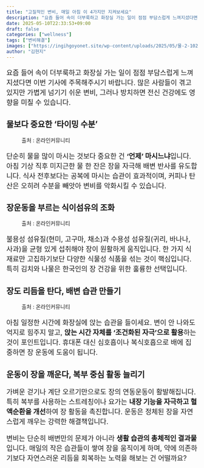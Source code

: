 ```yaml
---
title: "고질적인 변비, 매일 아침 이 4가지만 지켜보세요"
description: "요즘 들어 속이 더부룩하고 화장실 가는 일이 점점 부담스럽게 느껴지셨다면 이번 기사에 주목해주시기 바랍니다. 많은 사람들이 겪고 있지만 가볍게 넘기기 쉬운 변비, 그러나 방치하면 전신 건강에도 영향을 미칠 수 있습니다."
date: 2025-05-10T22:33:53+09:00
draft: false
categories: ["wellness"]
tags: ["변비해결"]
images: ["https://ingihgoyonet.site/wp-content/uploads/2025/05/물-2-1024x731.jpg", "https://ingihgoyonet.site/wp-content/uploads/2025/05/고구마-1024x683.jpg", "https://ingihgoyonet.site/wp-content/uploads/2025/05/변비-1-1024x683.jpg"]
author: "김현지"
---
```


<p style="font-size:18px">요즘 들어 속이 더부룩하고 화장실 가는 일이 점점 부담스럽게 느껴지셨다면 이번 기사에 주목해주시기 바랍니다. 많은 사람들이 겪고 있지만 가볍게 넘기기 쉬운 변비, 그러나 방치하면 전신 건강에도 영향을 미칠 수 있습니다.</p> <h2 >물보다 중요한 ‘타이밍 수분’</h2> <figure ><img src="https://ingihgoyonet.site/wp-content/uploads/2025/05/물-2-1024x731.jpg" alt="" style="aspect-ratio:16/9;object-fit:cover"/><figcaption >출처 : 온라인커뮤니티</figcaption></figure> <p style="font-size:18px">단순히 물을 많이 마시는 것보다 중요한 건 <strong>‘언제’ 마시느냐</strong>입니다. 아침 기상 직후 미지근한 물 한 잔은 장을 자극해 배변 반사를 유도합니다. 식사 전후보다는 공복에 마시는 습관이 효과적이며, 커피나 탄산은 오히려 수분을 빼앗아 변비를 악화시킬 수 있습니다.</p> <h2 >장운동을 부르는 식이섬유의 조화</h2> <figure ><img src="https://ingihgoyonet.site/wp-content/uploads/2025/05/고구마-1024x683.jpg" alt="" style="aspect-ratio:16/9;object-fit:cover"/><figcaption >출처 : 온라인커뮤니티</figcaption></figure> <p style="font-size:18px">불용성 섬유질(현미, 고구마, 채소)과 수용성 섬유질(귀리, 바나나, 사과)을 균형 있게 섭취해야 장이 원활하게 움직입니다. 한 가지 식재료만 고집하기보단 다양한 식물성 식품을 섞는 것이 핵심입니다. 특히 김치와 나물은 한국인의 장 건강을 위한 훌륭한 선택입니다.</p> <h2 >장도 리듬을 탄다, 배변 습관 만들기</h2> <figure ><img src="https://ingihgoyonet.site/wp-content/uploads/2025/05/변비-1-1024x683.jpg" alt="" style="aspect-ratio:16/9;object-fit:cover"/><figcaption >출처 : 온라인커뮤니티</figcaption></figure> <p style="font-size:18px">아침 일정한 시간에 화장실에 앉는 습관을 들이세요. 변이 안 나와도 억지로 힘주지 말고, <strong>앉는 시간 자체를 ‘조건화된 자극’으로 활용</strong>하는 것이 포인트입니다. 휴대폰 대신 심호흡이나 복식호흡으로 배에 집중하면 장 운동에 도움이 됩니다.</p> <h2 >운동이 장을 깨운다, 복부 중심 활동 늘리기</h2> <p style="font-size:18px">가벼운 걷기나 계단 오르기만으로도 장의 연동운동이 활발해집니다. 특히 복부를 사용하는 스트레칭이나 요가는 <strong>내장 기능을 자극하고 혈액순환을 개선</strong>하여 장 활동을 촉진합니다. 운동은 정체된 장을 자연스럽게 깨우는 강력한 해결책입니다.</p> <p style="font-size:18px">변비는 단순히 배변만의 문제가 아니라 <strong>생활 습관의 총체적인 결과물</strong>입니다. 매일의 작은 습관들이 쌓여 장을 움직이게 하며, 약에 의존하기보다 자연스러운 리듬을 회복하는 노력을 해보는 건 어떨까요?</p>